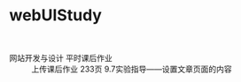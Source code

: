 # webUIStudy
<html>
<body>
</br>
<dl>
    <dt>网站开发与设计 平时课后作业</dt>
    <dd>上传课后作业 233页 9.7实验指导——设置文章页面的内容</dd>
</dl>
</body>
</html>

